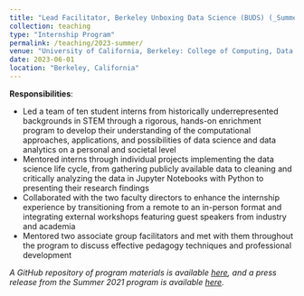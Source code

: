 ```yaml
---
title: "Lead Facilitator, Berkeley Unboxing Data Science (BUDS) (_Summer 2023_)"
collection: teaching
type: "Internship Program"
permalink: /teaching/2023-summer/
venue: "University of California, Berkeley: College of Computing, Data Science, and Society (CDSS)"
date: 2023-06-01
location: "Berkeley, California"
---
```


__Responsibilities__:
- Led a team of ten student interns from historically underrepresented backgrounds in STEM through a rigorous, hands-on enrichment program to develop their understanding of the computational approaches, applications, and possibilities of data science and data analytics on a personal and societal level
- Mentored interns through individual projects implementing the data science life cycle, from gathering publicly available data to cleaning and critically analyzing the data in Jupyter Notebooks with Python to presenting their research findings
- Collaborated with the two faculty directors to enhance the internship experience by transitioning from a remote to an in-person format and integrating external workshops featuring guest speakers from industry and academia
- Mentored two associate group facilitators and met with them throughout the program to discuss effective pedagogy techniques and professional development

_A GitHub repository of program materials is available [here](https://github.com/ds-modules/BUDS-SU23), and a press release from the Summer 2021 program is available [here](https://data.berkeley.edu/news/berkeley-unboxing-data-science-program-doubles-number-interns-second-year)._
